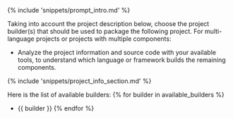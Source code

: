 {% include 'snippets/prompt_intro.md' %}

Taking into account the project description below, choose the project builder(s) that should be used to package the following project.
For multi-language projects or projects with multiple components:
- Analyze the project information and source code with your available tools, to understand which language or framework builds the remaining components.

{% include 'snippets/project_info_section.md' %}

Here is the list of available builders:
{% for builder in available_builders %}
- {{ builder }}
{% endfor %}
